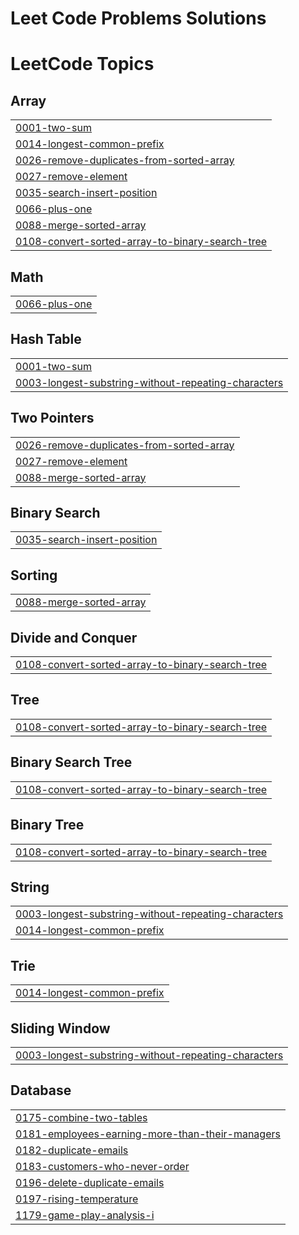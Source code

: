 # Leet Code Problems Solutions

<!---LeetCode Topics Start-->
# LeetCode Topics
## Array
|  |
| ------- |
| [0001-two-sum](https://github.com/firacil/Problem_Solved-Leet_Code-/tree/master/0001-two-sum) |
| [0014-longest-common-prefix](https://github.com/firacil/Problem_Solved-Leet_Code-/tree/master/0014-longest-common-prefix) |
| [0026-remove-duplicates-from-sorted-array](https://github.com/firacil/Problem_Solved-Leet_Code-/tree/master/0026-remove-duplicates-from-sorted-array) |
| [0027-remove-element](https://github.com/firacil/Problem_Solved-Leet_Code-/tree/master/0027-remove-element) |
| [0035-search-insert-position](https://github.com/firacil/Problem_Solved-Leet_Code-/tree/master/0035-search-insert-position) |
| [0066-plus-one](https://github.com/firacil/Problem_Solved-Leet_Code-/tree/master/0066-plus-one) |
| [0088-merge-sorted-array](https://github.com/firacil/Problem_Solved-Leet_Code-/tree/master/0088-merge-sorted-array) |
| [0108-convert-sorted-array-to-binary-search-tree](https://github.com/firacil/Problem_Solved-Leet_Code-/tree/master/0108-convert-sorted-array-to-binary-search-tree) |
## Math
|  |
| ------- |
| [0066-plus-one](https://github.com/firacil/Problem_Solved-Leet_Code-/tree/master/0066-plus-one) |
## Hash Table
|  |
| ------- |
| [0001-two-sum](https://github.com/firacil/Problem_Solved-Leet_Code-/tree/master/0001-two-sum) |
| [0003-longest-substring-without-repeating-characters](https://github.com/firacil/Problem_Solved-Leet_Code-/tree/master/0003-longest-substring-without-repeating-characters) |
## Two Pointers
|  |
| ------- |
| [0026-remove-duplicates-from-sorted-array](https://github.com/firacil/Problem_Solved-Leet_Code-/tree/master/0026-remove-duplicates-from-sorted-array) |
| [0027-remove-element](https://github.com/firacil/Problem_Solved-Leet_Code-/tree/master/0027-remove-element) |
| [0088-merge-sorted-array](https://github.com/firacil/Problem_Solved-Leet_Code-/tree/master/0088-merge-sorted-array) |
## Binary Search
|  |
| ------- |
| [0035-search-insert-position](https://github.com/firacil/Problem_Solved-Leet_Code-/tree/master/0035-search-insert-position) |
## Sorting
|  |
| ------- |
| [0088-merge-sorted-array](https://github.com/firacil/Problem_Solved-Leet_Code-/tree/master/0088-merge-sorted-array) |
## Divide and Conquer
|  |
| ------- |
| [0108-convert-sorted-array-to-binary-search-tree](https://github.com/firacil/Problem_Solved-Leet_Code-/tree/master/0108-convert-sorted-array-to-binary-search-tree) |
## Tree
|  |
| ------- |
| [0108-convert-sorted-array-to-binary-search-tree](https://github.com/firacil/Problem_Solved-Leet_Code-/tree/master/0108-convert-sorted-array-to-binary-search-tree) |
## Binary Search Tree
|  |
| ------- |
| [0108-convert-sorted-array-to-binary-search-tree](https://github.com/firacil/Problem_Solved-Leet_Code-/tree/master/0108-convert-sorted-array-to-binary-search-tree) |
## Binary Tree
|  |
| ------- |
| [0108-convert-sorted-array-to-binary-search-tree](https://github.com/firacil/Problem_Solved-Leet_Code-/tree/master/0108-convert-sorted-array-to-binary-search-tree) |
## String
|  |
| ------- |
| [0003-longest-substring-without-repeating-characters](https://github.com/firacil/Problem_Solved-Leet_Code-/tree/master/0003-longest-substring-without-repeating-characters) |
| [0014-longest-common-prefix](https://github.com/firacil/Problem_Solved-Leet_Code-/tree/master/0014-longest-common-prefix) |
## Trie
|  |
| ------- |
| [0014-longest-common-prefix](https://github.com/firacil/Problem_Solved-Leet_Code-/tree/master/0014-longest-common-prefix) |
## Sliding Window
|  |
| ------- |
| [0003-longest-substring-without-repeating-characters](https://github.com/firacil/Problem_Solved-Leet_Code-/tree/master/0003-longest-substring-without-repeating-characters) |
## Database
|  |
| ------- |
| [0175-combine-two-tables](https://github.com/firacil/Problem_Solved-Leet_Code-/tree/master/0175-combine-two-tables) |
| [0181-employees-earning-more-than-their-managers](https://github.com/firacil/Problem_Solved-Leet_Code-/tree/master/0181-employees-earning-more-than-their-managers) |
| [0182-duplicate-emails](https://github.com/firacil/Problem_Solved-Leet_Code-/tree/master/0182-duplicate-emails) |
| [0183-customers-who-never-order](https://github.com/firacil/Problem_Solved-Leet_Code-/tree/master/0183-customers-who-never-order) |
| [0196-delete-duplicate-emails](https://github.com/firacil/Problem_Solved-Leet_Code-/tree/master/0196-delete-duplicate-emails) |
| [0197-rising-temperature](https://github.com/firacil/Problem_Solved-Leet_Code-/tree/master/0197-rising-temperature) |
| [1179-game-play-analysis-i](https://github.com/firacil/Problem_Solved-Leet_Code-/tree/master/1179-game-play-analysis-i) |
<!---LeetCode Topics End-->